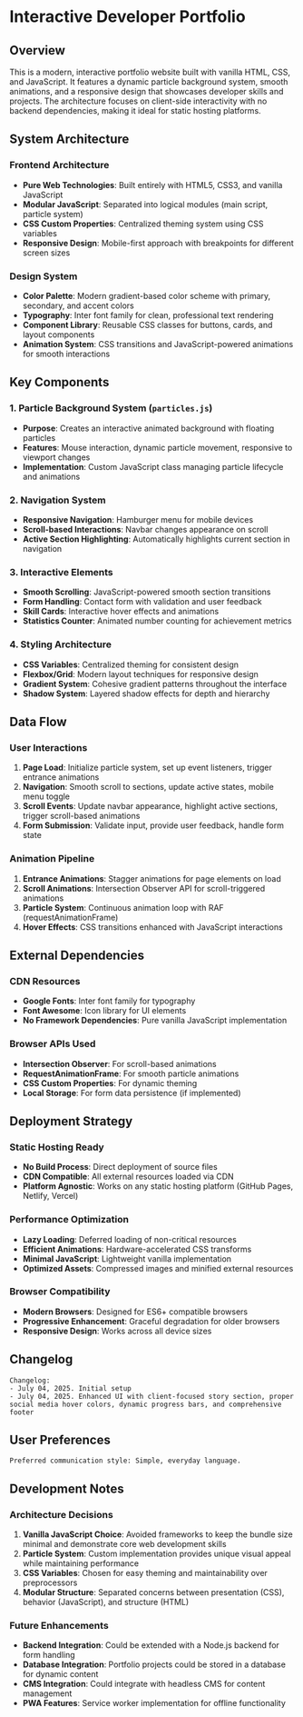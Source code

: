 # Interactive Developer Portfolio

## Overview

This is a modern, interactive portfolio website built with vanilla HTML, CSS, and JavaScript. It features a dynamic particle background system, smooth animations, and a responsive design that showcases developer skills and projects. The architecture focuses on client-side interactivity with no backend dependencies, making it ideal for static hosting platforms.

## System Architecture

### Frontend Architecture
- **Pure Web Technologies**: Built entirely with HTML5, CSS3, and vanilla JavaScript
- **Modular JavaScript**: Separated into logical modules (main script, particle system)
- **CSS Custom Properties**: Centralized theming system using CSS variables
- **Responsive Design**: Mobile-first approach with breakpoints for different screen sizes

### Design System
- **Color Palette**: Modern gradient-based color scheme with primary, secondary, and accent colors
- **Typography**: Inter font family for clean, professional text rendering
- **Component Library**: Reusable CSS classes for buttons, cards, and layout components
- **Animation System**: CSS transitions and JavaScript-powered animations for smooth interactions

## Key Components

### 1. Particle Background System (`particles.js`)
- **Purpose**: Creates an interactive animated background with floating particles
- **Features**: Mouse interaction, dynamic particle movement, responsive to viewport changes
- **Implementation**: Custom JavaScript class managing particle lifecycle and animations

### 2. Navigation System
- **Responsive Navigation**: Hamburger menu for mobile devices
- **Scroll-based Interactions**: Navbar changes appearance on scroll
- **Active Section Highlighting**: Automatically highlights current section in navigation

### 3. Interactive Elements
- **Smooth Scrolling**: JavaScript-powered smooth section transitions
- **Form Handling**: Contact form with validation and user feedback
- **Skill Cards**: Interactive hover effects and animations
- **Statistics Counter**: Animated number counting for achievement metrics

### 4. Styling Architecture
- **CSS Variables**: Centralized theming for consistent design
- **Flexbox/Grid**: Modern layout techniques for responsive design
- **Gradient System**: Cohesive gradient patterns throughout the interface
- **Shadow System**: Layered shadow effects for depth and hierarchy

## Data Flow

### User Interactions
1. **Page Load**: Initialize particle system, set up event listeners, trigger entrance animations
2. **Navigation**: Smooth scroll to sections, update active states, mobile menu toggle
3. **Scroll Events**: Update navbar appearance, highlight active sections, trigger scroll-based animations
4. **Form Submission**: Validate input, provide user feedback, handle form state

### Animation Pipeline
1. **Entrance Animations**: Stagger animations for page elements on load
2. **Scroll Animations**: Intersection Observer API for scroll-triggered animations
3. **Particle System**: Continuous animation loop with RAF (requestAnimationFrame)
4. **Hover Effects**: CSS transitions enhanced with JavaScript interactions

## External Dependencies

### CDN Resources
- **Google Fonts**: Inter font family for typography
- **Font Awesome**: Icon library for UI elements
- **No Framework Dependencies**: Pure vanilla JavaScript implementation

### Browser APIs Used
- **Intersection Observer**: For scroll-based animations
- **RequestAnimationFrame**: For smooth particle animations
- **CSS Custom Properties**: For dynamic theming
- **Local Storage**: For form data persistence (if implemented)

## Deployment Strategy

### Static Hosting Ready
- **No Build Process**: Direct deployment of source files
- **CDN Compatible**: All external resources loaded via CDN
- **Platform Agnostic**: Works on any static hosting platform (GitHub Pages, Netlify, Vercel)

### Performance Optimization
- **Lazy Loading**: Deferred loading of non-critical resources
- **Efficient Animations**: Hardware-accelerated CSS transforms
- **Minimal JavaScript**: Lightweight vanilla implementation
- **Optimized Assets**: Compressed images and minified external resources

### Browser Compatibility
- **Modern Browsers**: Designed for ES6+ compatible browsers
- **Progressive Enhancement**: Graceful degradation for older browsers
- **Responsive Design**: Works across all device sizes

## Changelog

```
Changelog:
- July 04, 2025. Initial setup
- July 04, 2025. Enhanced UI with client-focused story section, proper social media hover colors, dynamic progress bars, and comprehensive footer
```

## User Preferences

```
Preferred communication style: Simple, everyday language.
```

## Development Notes

### Architecture Decisions
1. **Vanilla JavaScript Choice**: Avoided frameworks to keep the bundle size minimal and demonstrate core web development skills
2. **Particle System**: Custom implementation provides unique visual appeal while maintaining performance
3. **CSS Variables**: Chosen for easy theming and maintainability over preprocessors
4. **Modular Structure**: Separated concerns between presentation (CSS), behavior (JavaScript), and structure (HTML)

### Future Enhancements
- **Backend Integration**: Could be extended with a Node.js backend for form handling
- **Database Integration**: Portfolio projects could be stored in a database for dynamic content
- **CMS Integration**: Could integrate with headless CMS for content management
- **PWA Features**: Service worker implementation for offline functionality